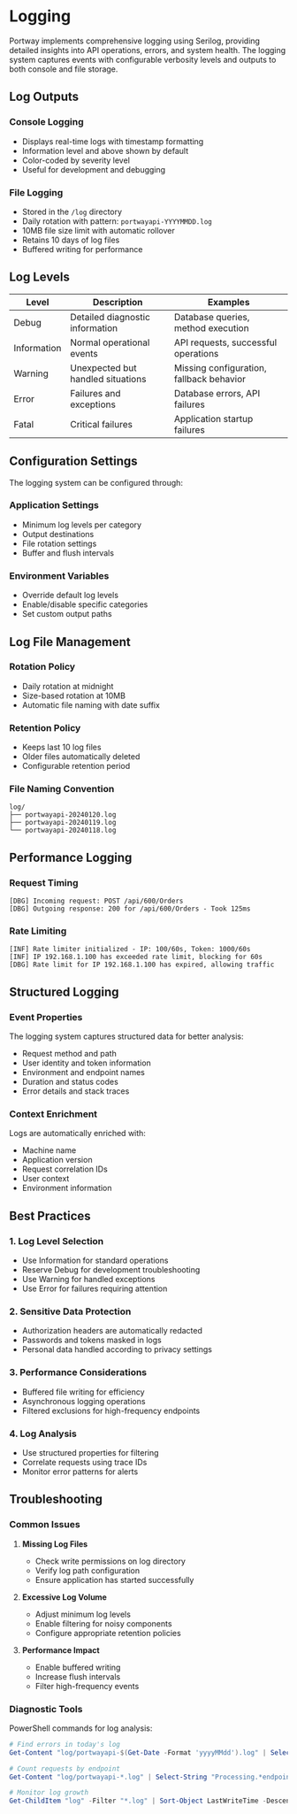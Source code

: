 # Logging

Portway implements comprehensive logging using Serilog, providing detailed insights into API operations, errors, and system health. The logging system captures events with configurable verbosity levels and outputs to both console and file storage.

## Log Outputs

### Console Logging
- Displays real-time logs with timestamp formatting
- Information level and above shown by default
- Color-coded by severity level
- Useful for development and debugging

### File Logging
- Stored in the `/log` directory
- Daily rotation with pattern: `portwayapi-YYYYMMDD.log`
- 10MB file size limit with automatic rollover
- Retains 10 days of log files
- Buffered writing for performance

## Log Levels

| Level | Description | Examples |
|-------|-------------|----------|
| Debug | Detailed diagnostic information | Database queries, method execution |
| Information | Normal operational events | API requests, successful operations |
| Warning | Unexpected but handled situations | Missing configuration, fallback behavior |
| Error | Failures and exceptions | Database errors, API failures |
| Fatal | Critical failures | Application startup failures |


## Configuration Settings

The logging system can be configured through:

### Application Settings
- Minimum log levels per category
- Output destinations
- File rotation settings
- Buffer and flush intervals

### Environment Variables
- Override default log levels
- Enable/disable specific categories
- Set custom output paths

## Log File Management

### Rotation Policy
- Daily rotation at midnight
- Size-based rotation at 10MB
- Automatic file naming with date suffix

### Retention Policy
- Keeps last 10 log files
- Older files automatically deleted
- Configurable retention period

### File Naming Convention
```
log/
├── portwayapi-20240120.log
├── portwayapi-20240119.log
└── portwayapi-20240118.log
```

## Performance Logging

### Request Timing
```
[DBG] Incoming request: POST /api/600/Orders
[DBG] Outgoing response: 200 for /api/600/Orders - Took 125ms
```

### Rate Limiting
```
[INF] Rate limiter initialized - IP: 100/60s, Token: 1000/60s
[INF] IP 192.168.1.100 has exceeded rate limit, blocking for 60s
[DBG] Rate limit for IP 192.168.1.100 has expired, allowing traffic
```

## Structured Logging

### Event Properties
The logging system captures structured data for better analysis:
- Request method and path
- User identity and token information
- Environment and endpoint names
- Duration and status codes
- Error details and stack traces

### Context Enrichment
Logs are automatically enriched with:
- Machine name
- Application version
- Request correlation IDs
- User context
- Environment information

## Best Practices

### 1. Log Level Selection
- Use Information for standard operations
- Reserve Debug for development troubleshooting
- Use Warning for handled exceptions
- Use Error for failures requiring attention

### 2. Sensitive Data Protection
- Authorization headers are automatically redacted
- Passwords and tokens masked in logs
- Personal data handled according to privacy settings

### 3. Performance Considerations
- Buffered file writing for efficiency
- Asynchronous logging operations
- Filtered exclusions for high-frequency endpoints

### 4. Log Analysis
- Use structured properties for filtering
- Correlate requests using trace IDs
- Monitor error patterns for alerts

## Troubleshooting

### Common Issues

1. **Missing Log Files**
   - Check write permissions on log directory
   - Verify log path configuration
   - Ensure application has started successfully

2. **Excessive Log Volume**
   - Adjust minimum log levels
   - Enable filtering for noisy components
   - Configure appropriate retention policies

3. **Performance Impact**
   - Enable buffered writing
   - Increase flush intervals
   - Filter high-frequency events

### Diagnostic Tools

PowerShell commands for log analysis:
```powershell
# Find errors in today's log
Get-Content "log/portwayapi-$(Get-Date -Format 'yyyyMMdd').log" | Select-String "ERR"

# Count requests by endpoint
Get-Content "log/portwayapi-*.log" | Select-String "Processing.*endpoint:" | Group-Object

# Monitor log growth
Get-ChildItem "log" -Filter "*.log" | Sort-Object LastWriteTime -Descending | Select-Object Name, Length
```